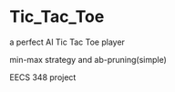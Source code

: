 # Tic_Tac_Toe
a perfect AI Tic Tac Toe player

min-max strategy and ab-pruning(simple)

EECS 348 project
